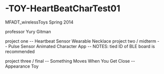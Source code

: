 -TOY-HeartBeatCharTest01
========================

MFADT_wirelessToys
Spring 2014

professor Yury Gitman

project one -- Heartbeat Sensor Wearable Necklace
project two / midterm -- Pulse Sensor Animated Character App
                      -- NOTES: tied ID of BLE board is recommended

project three / final -- Something Moves When You Get Close
                      -- Appearance Toy




